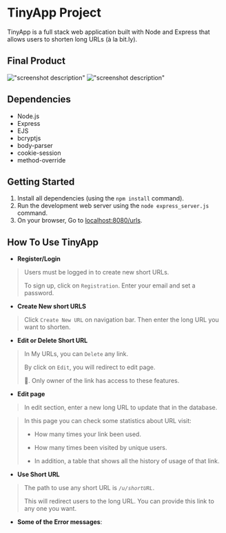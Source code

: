 # TinyApp Project

TinyApp is a full stack web application built with Node and Express that allows users to shorten long URLs (à la bit.ly).

## Final Product

!["screenshot description"](#)
!["screenshot description"](#)

## Dependencies

- Node.js
- Express
- EJS
- bcryptjs
- body-parser
- cookie-session
- method-override

## Getting Started

1. Install all dependencies (using the `npm install` command).
2. Run the development web server using the `node express_server.js` command.
3. On your browser, Go to [localhost:8080/urls](http://localhost:8080/urls).

## How To Use TinyApp

  - **Register/Login**

> Users must be logged in to create new short URLs.
>
> To sign up, click on `Registration`. Enter your email and set a password.

  - **Create New short URLS**

> Click `Create New URL` on navigation bar.
Then enter the long URL you want to shorten.

  - **Edit or Delete Short URL**

> In My URLs, you can `Delete` any link.
>
> By click on `Edit`, you will redirect to edit page.
>
> 📝. Only owner of the link has access to these features.

  - **Edit page**

> In edit section, enter a new long URL to update that in the database.

> In this page you can check some statistics about URL visit:
>
> - How many times your link been used.
>
> - How many times been visited by unique users.
>
> - In addition, a table that shows all the history of usage of that link.

  - **Use Short URL**

> The path to use any short URL is *`/u/shortURL`*.
>
> This will redirect users to the long URL.
You can provide this link to any one you want.


- **Some of the Error messages**:

